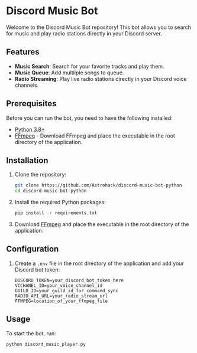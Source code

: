 # Discord Music Bot

Welcome to the Discord Music Bot repository! This bot allows you to search for music and play radio stations directly in your Discord server.

## Features

- **Music Search**: Search for your favorite tracks and play them.
- **Music Queue**: Add multilple songs to queue.
- **Radio Streaming**: Play live radio stations directly in your Discord voice channels.

## Prerequisites

Before you can run the bot, you need to have the following installed:

- [Python 3.8+](https://www.python.org/downloads/)
- [FFmpeg](https://ffmpeg.org/download.html) - Download FFmpeg and place the executable in the root directory of the application.

## Installation

1. Clone the repository:

    ```bash
    git clone https://github.com/Astrohack/discord-music-bot-python
    cd discord-music-bot-python
    ```

2. Install the required Python packages:

    ```bash
    pip install -r requirements.txt
    ```

3. Download [FFmpeg](https://ffmpeg.org/download.html) and place the executable in the root directory of the application.

## Configuration

1. Create a `.env` file in the root directory of the application and add your Discord bot token:

    ```env
    DISCORD_TOKEN=your_discord_bot_token_here
    VCCHANEL_ID=your_voice_channel_id
    GUILD_ID=your_guild_id_for_command_sync
    RADIO_API_URL=your_radio_stream_url
    FFMPEG=location_of_your_ffmpeg_file
    ```

## Usage

To start the bot, run:

```bash
python discord_music_player.py
```
